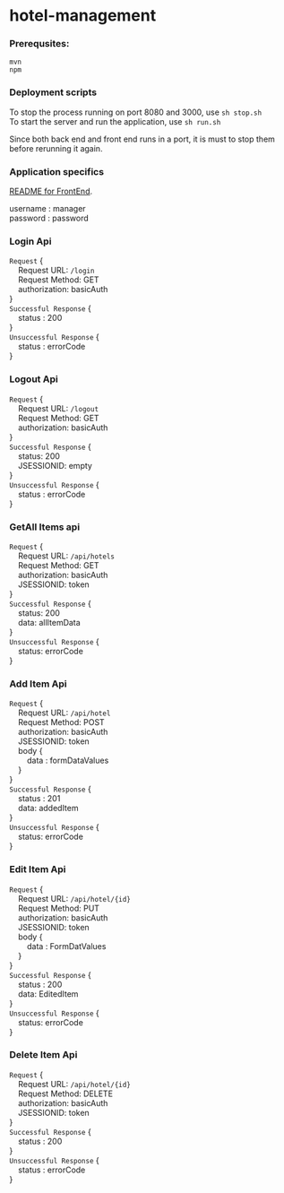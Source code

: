 # hotel-management

### Prerequsites:
`mvn` <br />
`npm` <br />


### Deployment scripts
To stop the process running on port 8080 and 3000, use `sh stop.sh` <br />
To start the server and run the application, use `sh run.sh` <br />

Since both back end and front end runs in a port, it is must to stop them before rerunning it again. <br />


### Application specifics

[README for FrontEnd](./webapp/README.md). <br/>

username : manager <br />
password : password <br/>

### Login Api
`Request` { <br />
&nbsp;&nbsp;&nbsp;&nbsp;Request URL: `/login`  <br />
&nbsp;&nbsp;&nbsp;&nbsp;Request Method: GET <br />
&nbsp;&nbsp;&nbsp;&nbsp;authorization: basicAuth <br />
} <br />
`Successful Response` { <br />
&nbsp;&nbsp;&nbsp;&nbsp;status : 200 <br />
} <br />
`Unsuccessful Response` { <br />
&nbsp;&nbsp;&nbsp;&nbsp;status : errorCode <br />
} <br />



### Logout Api
`Request` { <br />
&nbsp;&nbsp;&nbsp;&nbsp;Request URL: `/logout` <br />
&nbsp;&nbsp;&nbsp;&nbsp;Request Method: GET <br />
&nbsp;&nbsp;&nbsp;&nbsp;authorization: basicAuth <br />
} <br/>
`Successful Response` { <br />
&nbsp;&nbsp;&nbsp;&nbsp;status: 200 <br />
&nbsp;&nbsp;&nbsp;&nbsp;JSESSIONID: empty <br/>
} <br />
`Unsuccessful Response` { <br />
 &nbsp;&nbsp;&nbsp;&nbsp;status : errorCode <br />
} <br />



### GetAll Items api
`Request` { <br />
&nbsp;&nbsp;&nbsp;&nbsp;Request URL: `/api/hotels` <br />
&nbsp;&nbsp;&nbsp;&nbsp;Request Method: GET <br />
&nbsp;&nbsp;&nbsp;&nbsp;authorization: basicAuth <br />
&nbsp;&nbsp;&nbsp;&nbsp;JSESSIONID: token <br />
} <br />
`Successful Response` { <br />
&nbsp;&nbsp;&nbsp;&nbsp;status: 200 <br />
&nbsp;&nbsp;&nbsp;&nbsp;data: allItemData <br/>
} <br />
`Unsuccessful Response` { <br />
&nbsp;&nbsp;&nbsp;&nbsp;status: errorCode <br />
} <br />



### Add Item Api
`Request` { <br />
&nbsp;&nbsp;&nbsp;&nbsp;Request URL: `/api/hotel` <br />
&nbsp;&nbsp;&nbsp;&nbsp;Request Method: POST <br />
&nbsp;&nbsp;&nbsp;&nbsp;authorization: basicAuth <br />
&nbsp;&nbsp;&nbsp;&nbsp;JSESSIONID: token <br />
&nbsp;&nbsp;&nbsp;&nbsp;body { <br />
&nbsp;&nbsp;&nbsp;&nbsp;&nbsp;&nbsp;&nbsp;&nbsp;data : formDataValues <br /> 
&nbsp;&nbsp;&nbsp;&nbsp;} <br />
} <br />
`Successful Response` { <br />
 &nbsp;&nbsp;&nbsp;&nbsp;status : 201 <br />
 &nbsp;&nbsp;&nbsp;&nbsp;data: addedItem <br />
} <br />
`Unsuccessful Response` { <br />
&nbsp;&nbsp;&nbsp;&nbsp;status: errorCode <br />
} <br />



### Edit Item Api
`Request` { <br />
     &nbsp;&nbsp;&nbsp;&nbsp;Request URL: `/api/hotel/{id}` <br />
     &nbsp;&nbsp;&nbsp;&nbsp;Request Method: PUT <br />
     &nbsp;&nbsp;&nbsp;&nbsp;authorization: basicAuth <br />
     &nbsp;&nbsp;&nbsp;&nbsp;JSESSIONID: token <br />
     &nbsp;&nbsp;&nbsp;&nbsp;body { <br />
         &nbsp;&nbsp;&nbsp;&nbsp;&nbsp;&nbsp;&nbsp;&nbsp;data : FormDatValues <br />
     &nbsp;&nbsp;&nbsp;&nbsp;} <br />
} <br />
`Successful Response` { <br />
    &nbsp;&nbsp;&nbsp;&nbsp;status : 200 <br />
    &nbsp;&nbsp;&nbsp;&nbsp;data: EditedItem <br/>
} <br />
`Unsuccessful Response` { <br />
    &nbsp;&nbsp;&nbsp;&nbsp;status: errorCode <br />
} <br />



### Delete Item Api
`Request` { <br />
	&nbsp;&nbsp;&nbsp;&nbsp;Request URL: `/api/hotel/{id}` <br />
	&nbsp;&nbsp;&nbsp;&nbsp;Request Method: DELETE <br />
	&nbsp;&nbsp;&nbsp;&nbsp;authorization: basicAuth <br />
	&nbsp;&nbsp;&nbsp;&nbsp;JSESSIONID: token <br />
} <br />
`Successful Response` { <br />
    &nbsp;&nbsp;&nbsp;&nbsp;status : 200 <br />
} <br />
`Unsuccessful Response` { <br />
    &nbsp;&nbsp;&nbsp;&nbsp;status : errorCode <br />
} <br />
